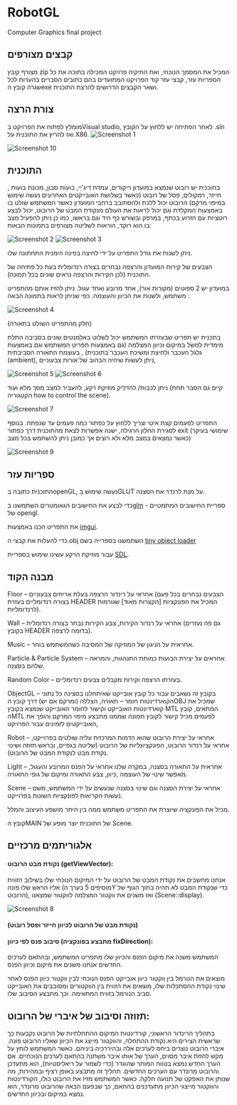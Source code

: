 # RobotGL
Computer Graphics final project


## קבצים מצורפים

מצורף קובץ zip המכיל את המסמך הנוכחי, ואת התיקיה פרויקט המכילה בתוכה את כל הספריות עזר, קבצי עזר קוד הפרויקט המתועדים בהם כתובים הסברים בהערות לכל שגרה קובץ הexe ושאר הקבצים הדרושים להרצת התוכנית.

## צורת הרצה

מומלץ לפתוח את הפרויקט בVisual studio, לאחר הפתיחה יש ללחוץ על הקובץ .sln ואז להריץ את התוכנית  על X86.
![Screenshot 1](screenshots/1.jpg)

![Screenshot 10](screenshots/10.png)



## התוכנית

בתוכנית יש רובוט שנמצא במועדון ריקודים, עמדת דיג'יי, בועות סבון, מכונת בועות , חייזר, רמקולים, פסל של רובוט (כאשר בשלושת האובייקטים האחרונים נעשה שימוש במיפוי מרקם)
הרובוט יכול ללכת ולהסתובב ברחבי המועדון כאשר המשתמש שולט בו באמצעות המקלדת וגם יכול לראות את העולם מנקודת המבט של הרובוט, יכול לבצע רוטציות עם הזרוע בכתף, במרפק ובשורש כף היד וגם בראשו, כמו כן ניתן להפעיל מצב בו הוא רוקד, הוראות לשליטה מצורפים בתמונות הבאות:  


![Screenshot 2](screenshots/2.png)
![Screenshot 3](screenshots/3.png)


ניתן לשנות את גודל התפריט על ידי לחיצה בפינה הימנית התחתונה שלו.

הצבעים של קירות המועדון והרצפה נבחרים בצורה רנדומלית בעת כל פתיחה של התוכנית (לכן הקירות והרצפה נראים שונים בכל תמונה).

במועדון יש 2 ספוטים (מקורות אור), אחד מרובע ואחד עגול. ניתן להזיז אותם מהתפריט משתמש, ולשנות את הכיוון והעוצמה.
כפי שניתן לראות בתמונה הבאה : 

![Screenshot 4](screenshots/4.png)

(חלק מהתפריט השולט בתאורה)

בתכנית יש תפריט שבעזרתו המשתמש יכול לשלוט באלמנטים שונים בסביבה התלת מימדית למשל במיקום וכיוון המצלמה (גם באמצעות תפריט המשתמש וגם באמצעות גלגל העכבר ולחיצת ומשיכת העכבר בתוכנית) , בעוצמת התאורה הסביבתית (ambient), ניתן לעשות שיהיה הבהוב של אורות צבעוניים, 

![Screenshot 5](screenshots/5.png)
![Screenshot 6](screenshots/6.png)


ניתן לכבות/ להדליק מוזיקת רקע, להעביר למצב מסך מלא ועוד (קיים גם הסבר תחת הקטגוריה how to control the scene).

![Screenshot 7](screenshots/7.png)


התפריט לפעמים קצת איטי וצריך ללחוץ על כפתור כמה פעמים עד שנפתח.
בנוסף לסגירת החלון הרגילה, ישנה אפשרות לצאת מהתוכנית דרך כפתור exit  (שימושי בעיקר כאשר נמצאים במצב מלא ולא רוצים אך כמובן ניתן להשתמש בכל מצב)

![Screenshot 9](screenshots/9.png)

## ספריות עזר

התוכנית כתובה בopenGL, נעשה שימוש בGLUT על מנת לרנדר את הסצנה. 

כדי לבצע את החישובים הגאומטרים השתמשנו ב[glm](https://glm.g-truc.net/0.9.9/index.html)  - ספריית החישובים המתמטיים של opengl.

את התפריט הכנו באמצעות [imgui](https://github.com/ocornut/imgui).

כדי להעלות את קבצי ה.obj השתמשנו בספרייה בשם [tiny object loader](https://github.com/tinyobjloader/tinyobjloader) 

עבור מוזיקת הרקע עשינו שימוש בספריית [SDL](https://github.com/libsdl-org/SDL/releases/tag/release-2.30.6).

## מבנה הקוד

Floor – אחראי על רינדור הרצפה בעלת אריחים צבעוניים (הצבעים נבחרים בכל פעם בצורה רנדומליים בעזרת HEADER המכיל את הפונקציות [הקצרות מאוד] שגורמות לרנדומליות).

Wall – אחראי על רנדור הקירות, צבע הקירות נבחר בצורה רנדומלית (גם פה נעזרים בקובץ HEADER בדומה לרצפה).

Music – אחראית על הניגון של המוזיקה של המסיבה כשהמשתמש בוחר.

Particle & Particle System – אחראים על יצירת הבועות כמותת התנהגות, והמראה שלהם בסצנה.

Random Color – בעזרתו הרצפה וקירות מקבלים צבעים רנדומליים.

ObjectGL – בקובץ זה נשאבים עבור כל קובץ אובייקט שאיתחלנו בסצינה כל נתוני הקוארדינטות חומר – תאורה, הצללה (ומרקם אם יש)  דרך קובץ הOBJ שמכיל את קוארדינטות האובייקט וקישור לחומר האובייקט שנמצא בקובץ MTL המתאים, קובץ הMTL   לפעמים מכיל קישור לקובץ תמונה שממנו מתבצע מיפוי המרקם והופך את האובייקטים לזמינים עבור הפרויקט,

Robot – אחראי על יצירת הרובוט שהוא הדמות המרכזית עליה שולטים בפרוייקט, אחראי על רנדור הרובוט, הפונקציונליות של הרובוט (שליטה בגפיים, ובראש תזוזה ושינוי נקודת מבט לנקודת המבט של הרובוט).

Light – אחראית על התאורה בסצנה, במקרה שלנו אחראי על הפנס המרובע והעגול, מאפשר שינוי של העוצמה ,כיוון, צבע התאורה ומיקום של גופי התאורה.

Scene – אחראי על יצירת הסצנה וגם שינוי בסצנה שנעשים על ידי המשתמש, משם נעשות הקריאות לפונקציות השונות בפרוייקט.

מכיל את הפונקציה שיוצרת את התפריט משתמש ממה בין היתר מושפע העיצוב והמלל.

קובץ הMAIN של התוכנית יוצר מופע של Scene.

## אלגוריתמים מרכזיים

#### נקודת מבט הרובוט (getViewVector):

אנחנו מחשבים את נקודת המבט של הרובוט על ידי המיקום הנוכחי שלו בשילוב הזווית אליו הראש שלו פונה (מוסיפים 5 בערך הY כדי שנקודת המבט לא תהיה בתוך הגוף של הרובוט), ואז משנים את ווקטור המצלמה לווקטור שמצאנו (Scene::display).

![Screenshot 8](screenshots/8.png)

#### (נקודת מבט של הרובוט לכיוון חייזר ופסל רובוט)

#### סיבוב פנס לפי כיוון (מתבצע בפונקציה fixDirection):

המשתמש משנה את מיקום הפנס והכיוון שלו מתפריט המשתמש, ובהתאם לערכים החדשים אנחנו משנים את מיקום וכיוון הפנס.

מוצאים את הנורמל בין ווקטור כיוון אובייקט הפנס הנוכחי לבין ווקטור כיוון הפנס לאחר שינוי נקודת ההסתכלות שלו, מוצאים את הזווית בין הווקטורים ומסובבים את האובייקט סביב הנורמל בזווית המתאימה. וכך מתבצע הסיבוב שלו.

## תזוזה וסיבוב של איברי של הרובוט:

בתהליך הרינדור הראשוני, קורדינטות המיקום ההתחלתיות של הרובוט נקבעות כך שראשית הצירים היא נקודת ההתחלה, והווקטור מייצג את הכיוון שאליו הרובוט פונה. איברי הרובוט נוצרים ביחס לערכים אלה ובהיררכיה ביניהם.
כאשר המשתמש לוחץ על מקש להזזת איבר מסוים, הערך של אותו איבר משתנה בהתאם לערכים הנוכחיים. אם הערך החדש נמצא בטווח המותר שהוגדר (כדי לשמור על ריאליסטיות), הוא מתעדכן והרובוט מרונדר עם הערכים החדשים. תהליך זה מתבצע באופן רציף ובמהירות, מה שנותן את האפקט של תנועה חלקה.
כאשר המשתמש מזיז את הרובוט כולו, הקורדינטות והווקטור מייצגי הכיוון מתעדכנים בהתאם, כך שבפעם הבאה שהרובוט מרונדר, הוא נמצא במיקום ובכיוון החדשים.
